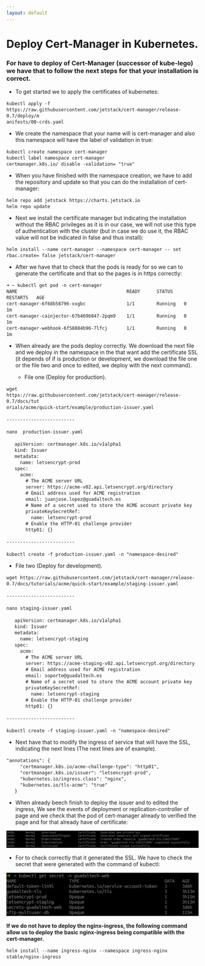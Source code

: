 ```yaml
---
layout: default
---
```


# [](#header-1)Deploy Cert-Manager in Kubernetes.

### For have  to deploy of Cert-Manager (successor of kube-lego) we have that to follow the next steps for that your installation is correct.

 - To get started we to apply the certificates of kubernetes:
 ```
kubectl apply -f
https://raw.githubusercontent.com/jetstack/cert-manager/release-0.7/deploy/m
anifests/00-crds.yaml
 ```

 - We create the namespace that your name will is cert-manager and also
this namespace will have the label of validation in true:
```
kubectl create namespace cert-manager
kubectl label namespace cert-manager
certmanager.k8s.io/​ disable​ -validation=​ "true"
```

 - When you have finished with the namespace creation, we have to add the repository and update so that you can do the installation of cert-manager:
```
helm repo add jetstack https://charts.jetstack.io
helm repo update
```

 - Next we install the certificate manager but indicating the installation without the RBAC privileges as it is in our case, we will not use this type of authentication with the cluster (but in case we do use it, the RBAC value will not be indicated in false and thus install):
 ```
helm install --name cert-manager --namespace cert-manager --​ set
rbac.create=​ false​ jetstack/cert-manager
 ```

 - After we have that to check that the pods is ready for so we can
to generate the certificate and that so the pages is in https
correctly:
```
➜ ~ kubectl get pod -n cert-manager
NAME                                        READY      STATUS    RESTARTS   AGE
cert-manager-6f68b58796-xxgbc               1/1        Running   0          1m
cert-manager-cainjector-67b4696847-2pqm9    1/1        Running   0          1m
cert-manager-webhook-6f58884b96-7lfcj       1/1        Running   0          1m
```

 - When already are the pods deploy correctly. We download the
next file and we deploy in the namespace in the that want add the
certificate SSL (it depends of if is production or development, we download the file one or the file two and once to edited, we deploy with the next command).

    * File one (Deploy for production).

```
wget
https://raw.githubusercontent.com/jetstack/cert-manager/release-0.7/docs/tut
orials/acme/quick-start/example/production-issuer.yaml

-------------------------

nano​ ​ production-issuer.yaml

   apiVersion: certmanager.k8s.io/v1alpha1
   kind: Issuer
   metadata:
     name: letsencrypt-prod
   spec:
     acme:
       # The ACME server URL
       server: https://acme-v02.api.letsencrypt.org/directory
       # Email address used for ACME registration
       email: juanjose.lopez@guadaltech.es
       # Name of a secret used to store the ACME account private key
       privateKeySecretRef:
         name: letsencrypt-prod
       # Enable the HTTP-01 challenge provider
       http01: {}

-------------------------

kubectl create -f production-issuer.yaml -n "namespace-desired"
```

   * File two (Deploy for development).

```
wget https://raw.githubusercontent.com/jetstack/cert-manager/release-0.7/docs/tutorials/acme/quick-start/example/staging-issuer.yaml

-------------------------

nano staging-issuer.yaml

   apiVersion: certmanager.k8s.io/v1alpha1
   kind: Issuer
   metadata:
     name: letsencrypt-staging
   spec:
     acme:
       # The ACME server URL
       server: https://acme-staging-v02.api.letsencrypt.org/directory
       # Email address used for ACME registration
       email: soporte@guadaltech.es
       # Name of a secret used to store the ACME account private key
       privateKeySecretRef:
         name: letsencrypt-staging
       # Enable the HTTP-01 challenge provider
       http01: {}

-------------------------

kubectl create -f staging-issuer.yaml -n "namespace-desired"
```

 - Next have that to modify the ingress of service that will have the SSL, indicating the next lines (The next lines are of example).
 ```
 "annotations": {
      "certmanager.k8s.io/acme-challenge-type": "http01",
      "certmanager.k8s.io/issuer": "letsencrypt-prod",
      "kubernetes.io/ingress.class": "nginx",
      "kubernetes.io/tls-acme": "true"
    }
 ```

 - When already beech finish to deploy the issuer and to edited the ingress, We see the events of deployment or replication-controller of page and  we check that the pod of cert-manager already to verified the page and for that already have of certificate:

![Alt Text](../assets/images/events-cert-manager.png) 

 - For to check correctly that it generated the SSL. We have to check the secret that were generated with the command of kubectl:

![Alt Text](../assets/images/secret-cert-manager-namespace-with-ssl.png)


__If we do not have to deploy the nginx-ingress, the following command allow us to deploy the basic nginx-ingress being compatible with the  cert-manager.__

```
helm install --name ingress-nginx --namespace ingress-nginx stable/nginx-ingress
```




